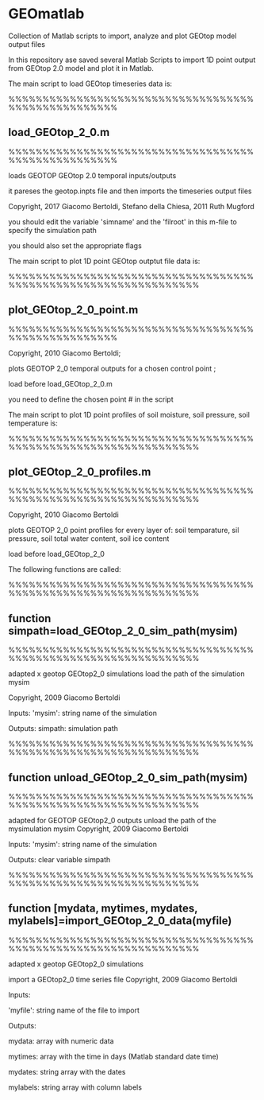 # GEOmatlab
Collection of Matlab scripts to import, analyze and plot GEOtop model output files

In this repository ase saved several Matlab Scripts to import 1D point output from GEOtop 2.0 model and plot it in Matlab.

The main script to load GEOtop timeseries data  is:

%%%%%%%%%%%%%%%%%%%%%%%%%%%%%%%%%%%%%%%%%%%%%%%%%%%%
## load_GEOtop_2_0.m
%%%%%%%%%%%%%%%%%%%%%%%%%%%%%%%%%%%%%%%%%%%%%%%%%%%%

loads GEOTOP GEOtop 2.0 temporal inputs/outputs

it pareses the geotop.inpts file and then imports the timeseries output files

Copyright, 2017 Giacomo Bertoldi, Stefano della Chiesa, 2011 Ruth Mugford

you should edit the variable 'simname' and the 'filroot' in this m-file to specify the simulation path

you should also set the appropriate flags

The main script to plot 1D point GEOtop outptut file data is:

%%%%%%%%%%%%%%%%%%%%%%%%%%%%%%%%%%%%%%%%%%%%%%%%%%%%%%%%%%%%%%%%
## plot_GEOtop_2_0_point.m
%%%%%%%%%%%%%%%%%%%%%%%%%%%%%%%%%%%%%%%%%%%%%%%%%%%%

Copyright, 2010 Giacomo Bertoldi;

plots GEOTOP 2_0 temporal outputs for a chosen control point ;

load before load_GEOtop_2_0.m

you need to define the chosen point # in the script


The main script to plot 1D point profiles of soil moisture, soil pressure, soil temperature is:

%%%%%%%%%%%%%%%%%%%%%%%%%%%%%%%%%%%%%%%%%%%%%%%%%%%%%%%%%%%%%%%%
##  plot_GEOtop_2_0_profiles.m
 %%%%%%%%%%%%%%%%%%%%%%%%%%%%%%%%%%%%%%%%%%%%%%%%%%%%%%%%%%%%%%%%
 
Copyright, 2010 Giacomo Bertoldi

plots GEOTOP 2_0  point profiles for every layer of: soil temparature, sil pressure, soil total water content, soil ice
 content

load before load_GEOtop_2_0


The following functions are called:

%%%%%%%%%%%%%%%%%%%%%%%%%%%%%%%%%%%%%%%%%%%%%%%%%%%%%%%%%%%%%%%%
## function simpath=load_GEOtop_2_0_sim_path(mysim)
%%%%%%%%%%%%%%%%%%%%%%%%%%%%%%%%%%%%%%%%%%%%%%%%%%%%%%%%%%%%%%%%

adapted x geotop GEOtop2_0 simulations load the path of the simulation mysim

Copyright, 2009 Giacomo Bertoldi

Inputs:
'mysim': string name of the simulation

Outputs:
simpath: simulation path

%%%%%%%%%%%%%%%%%%%%%%%%%%%%%%%%%%%%%%%%%%%%%%%%%%%%%%%%%%%%%%%%
## function unload_GEOtop_2_0_sim_path(mysim)
%%%%%%%%%%%%%%%%%%%%%%%%%%%%%%%%%%%%%%%%%%%%%%%%%%%%%%%%%%%%%%%%

adapted for GEOTOP GEOtop2_0 outputs
unload the path of the mysimulation mysim
Copyright, 2009 Giacomo Bertoldi

Inputs:
 'mysim': string name of the simulation

Outputs:
clear variable simpath

%%%%%%%%%%%%%%%%%%%%%%%%%%%%%%%%%%%%%%%%%%%%%%%%%%%%%%%%%%%%%%%%
## function [mydata, mytimes, mydates, mylabels]=import_GEOtop_2_0_data(myfile)
%%%%%%%%%%%%%%%%%%%%%%%%%%%%%%%%%%%%%%%%%%%%%%%%%%%%%%%%%%%%%%%%

adapted x geotop GEOtop2_0 simulations

import a GEOtop2_0 time series file
Copyright, 2009 Giacomo Bertoldi

Inputs:

'myfile': string name of the file to import

Outputs:

mydata: array with numeric data

mytimes: array with the time in days (Matlab standard date time)

mydates: string array with the dates

mylabels: string array with column labels

